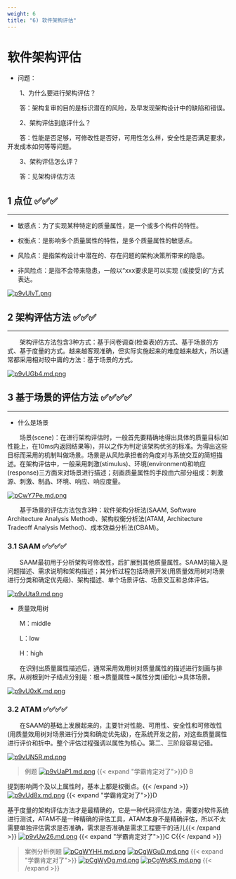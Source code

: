 ```yaml
---
weight: 6
title: "6) 软件架构评估"
---
```


# 软件架构评估

- 问题：

&emsp;&emsp;1、为什么要进行架构评估？

&emsp;&emsp;答：架构复审的目的是标识潜在的风险，及早发现架构设计中的缺陷和错误。

&emsp;&emsp;2、架构评估到底评什么？

&emsp;&emsp;答：性能是否足够，可修改性是否好，可用性怎么样，安全性是否满足要求，开发成本如何等等问题。

&emsp;&emsp;3、架构评估怎么评？

&emsp;&emsp;答：见架构评估方法

## 1 点位 ✅✅✅

---

- 敏感点：为了实现某种特定的质量属性，是一个或多个构件的特性。

- 权衡点：是影响多个质量属性的特性，是多个质量属性的敏感点。

- 风险点：是指架构设计中潜在的、存在问题的架构决策所带来的隐患。

- 非风险点：是指不会带来隐患，一般以“xxx要求是可以实现 (或接受)的”方式表达。

[![p9vUlvT.png](https://s1.ax1x.com/2023/05/31/p9vUlvT.png)](https://imgse.com/i/p9vUlvT)

## 2 架构评估方法 ✅✅✅

---

&emsp;&emsp;架构评估方法包含3种方式：基于问卷调查(检查表)的方式、基于场景的方式、基于度量的方式。越来越客观准确，但实际实施起来的难度越来越大，所以通常都采用相对较中庸的方法：基于场景的方式。

[![p9vUGb4.md.png](https://s1.ax1x.com/2023/05/31/p9vUGb4.md.png)](https://imgse.com/i/p9vUGb4)

## 3 基于场景的评估方法 ✅✅✅✅

---

- 什么是场景

&emsp;&emsp;场景(scene)：在进行架构评估时，一般首先要精确地得出具体的质量目标(如性能上，在10ms内返回结果等)，并以之作为判定该架构优劣的标准。为得出这些目标而采用的机制叫做场景。场景是从风险承担者的角度对与系统交互的简短描述。在架构评估中，一般采用刺激(stimulus)、环境(environment)和响应(response)三方面来对场景进行描述；刻画质量属性的手段由六部分组成：刺激源、刺激、制品、环境、响应、响应度量。

[![pCwY7Pe.md.png](https://s1.ax1x.com/2023/06/29/pCwY7Pe.md.png)](https://imgse.com/i/pCwY7Pe)

&emsp;&emsp;基于场景的评估方法包含3种：软件架构分析法(SAAM, Software Architecture Analysis Method)、架构权衡分析法(ATAM, Architecture Tradeoff Analysis Method)、成本效益分析法(CBAM)。

### 3.1 SAAM ✅✅✅✅

&emsp;&emsp;SAAM最初用于分析架构可修改性，后扩展到其他质量属性。SAAM的输入是问题描述、需求说明和架构描述；其分析过程包括场景开发(用质量效用树对场景进行分类和确定优先级)、架构描述、单个场景评估、场景交互和总体评估。

[![p9vUta9.md.png](https://s1.ax1x.com/2023/05/31/p9vUta9.md.png)](https://imgse.com/i/p9vUta9)

- 质量效用树

&emsp;&emsp;M：middle

&emsp;&emsp;L：low

&emsp;&emsp;H：high

&emsp;&emsp;在识别出质量属性描述后，通常采用效用树对质量属性的描述进行刻画与排序。从树根到叶子结点分别是：根->质量属性->属性分类(细化)->具体场景。

[![p9vU0xK.md.png](https://s1.ax1x.com/2023/05/31/p9vU0xK.md.png)](https://imgse.com/i/p9vU0xK)

### 3.2 ATAM ✅✅✅✅

&emsp;&emsp;在SAAM的基础上发展起来的，主要针对性能、可用性、安全性和可修改性(用质量效用树对场景进行分类和确定优先级)，在系统开发之前，对这些质量属性进行评价和折中。整个评估过程强调以属性为核心。第二、三阶段容易记错。

[![p9vUN5R.md.png](https://s1.ax1x.com/2023/05/31/p9vUN5R.md.png)](https://imgse.com/i/p9vUN5R)

>例题
[![p9vUaP1.md.png](https://s1.ax1x.com/2023/05/31/p9vUaP1.md.png)](https://imgse.com/i/p9vUaP1)
{{< expand "学霸肯定对了">}}D B

提到影响两个及以上属性时，基本上都是权衡点。{{< /expand >}}
[![p9vUd8x.md.png](https://s1.ax1x.com/2023/05/31/p9vUd8x.md.png)](https://imgse.com/i/p9vUd8x)
{{< expand "学霸肯定对了">}}D

基于度量的架构评估方法才是最精确的，它是一种代码评估方法，需要对软件系统进行测试，ATAM不是一种精确的评估工具，ATAM本身不是精确评估，所以不太需要单独评估需求是否准确，需求是否准确是需求工程要干的活儿{{< /expand >}}
[![p9vUw26.md.png](https://s1.ax1x.com/2023/05/31/p9vUw26.md.png)](https://imgse.com/i/p9vUw26)
{{< expand "学霸肯定对了">}}C C{{< /expand >}}
>案例分析例题
[![pCgWYHH.md.png](https://s1.ax1x.com/2023/07/09/pCgWYHH.md.png)](https://imgse.com/i/pCgWYHH)
[![pCgWGuD.md.png](https://s1.ax1x.com/2023/07/09/pCgWGuD.md.png)](https://imgse.com/i/pCgWGuD)
{{< expand "学霸肯定对了">}}
[![pCgWyDg.md.png](https://s1.ax1x.com/2023/07/09/pCgWyDg.md.png)](https://imgse.com/i/pCgWyDg)
[![pCgWsKS.md.png](https://s1.ax1x.com/2023/07/09/pCgWsKS.md.png)](https://imgse.com/i/pCgWsKS)
{{< /expand >}}
